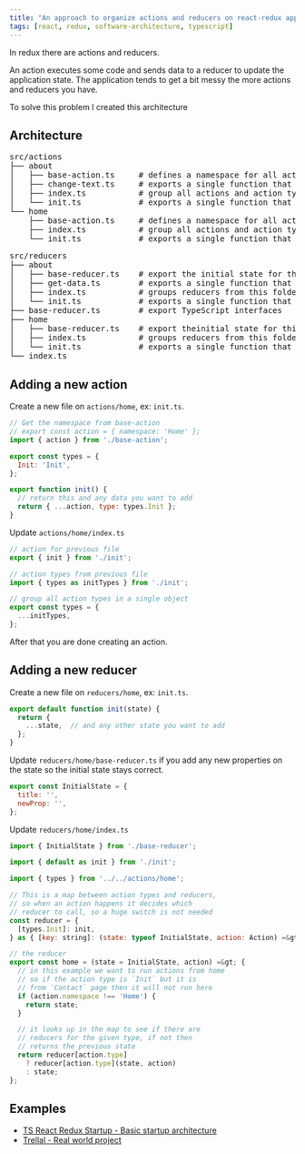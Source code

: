 ```yaml
---
title: "An approach to organize actions and reducers on react-redux application"
tags: [react, redux, software-architecture, typescript]
---
```


In redux there are actions and reducers.

An action executes some code and sends data to a reducer to update the application state. The application tends to get a bit messy the more actions and reducers you have.

To solve this problem I created this architecture
<!--more-->

## Architecture

<pre>
src/actions
├── about
│   ├── base-action.ts     # defines a namespace for all actions in this folder
│   ├── change-text.ts     # exports a single function that returns action data
│   ├── index.ts           # group all actions and action types from this folder
│   └── init.ts            # exports a single function that returns action data
└── home
    ├── base-action.ts     # defines a namespace for all actions in this folder
    ├── index.ts           # group all actions and action types from this folder
    └── init.ts            # exports a single function that returns action data
</pre>

<pre>
src/reducers
├── about
│   ├── base-reducer.ts    # export the initial state for this reducer
│   ├── get-data.ts        # exports a single function that returns a new state
│   ├── index.ts           # groups reducers from this folder in a `key: value` map
│   └── init.ts            # exports a single function that returns a new state
├── base-reducer.ts        # export TypeScript interfaces
├── home
│   ├── base-reducer.ts    # export theinitial state for this reducer
│   ├── index.ts           # groups reducers from this folder in a `key: value` map
│   └── init.ts            # exports a single function that returns a new state
└── index.ts
</pre>

## Adding a new action

Create a new file on `actions/home`, ex: `init.ts`.

```javascript
// Get the namespace from base-action
// export const action = { namespace: 'Home' };
import { action } from './base-action';

export const types = {
  Init: 'Init',
};

export function init() {
  // return this and any data you want to add
  return { ...action, type: types.Init };
}
```

Update `actions/home/index.ts`

```javascript
// action for previous file
export { init } from './init';

// action types from previous file
import { types as initTypes } from './init';

// group all action types in a single object
export const types = {
  ...initTypes,
};
```

After that you are done creating an action.

## Adding a new reducer

Create a new file on `reducers/home`, ex: `init.ts`.

```javascript
export default function init(state) {
  return {
    ...state,  // and any other state you want to add
  };
}
```

Update `reducers/home/base-reducer.ts` if you add any new properties on the state so the initial state stays correct.

```javascript
export const InitialState = {
  title: '',
  newProp: '',
};
```

Update `reducers/home/index.ts`

```javascript
import { InitialState } from './base-reducer';

import { default as init } from './init';

import { types } from '../../actions/home';

// This is a map between action types and reducers,
// so when an action happens it decides which
// reducer to call, so a huge switch is not needed
const reducer = {
  [types.Init]: init,
} as { [key: string]: (state: typeof InitialState, action: Action) =&gt; any; };

// the reducer
export const home = (state = InitialState, action) =&gt; {
  // in this example we want to run actions from home
  // so if the action type is `Init` but it is
  // from `Contact` page then it will not run here
  if (action.namespace !== 'Home') {
    return state;
  }

  // it looks up in the map to see if there are
  // reducers for the given type, if not then
  // returns the previous state
  return reducer[action.type]
    ? reducer[action.type](state, action)
    : state;
};
```

## Examples

- [TS React Redux Startup - Basic startup architecture](https://github.com/brunolm/ts-react-redux-startup/tree/v1.4.0/src)
- [Trellal - Real world project](https://github.com/brunolm/trellal/tree/master/src)
